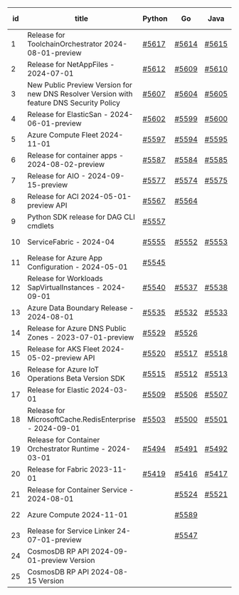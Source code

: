 | id | title | Python | Go | Java | Js | created date | target date | status |
| ------ | ------ | ------ | ------ | ------ | ------ | ------ | ------ | :-----: |
| 1 | Release for ToolchainOrchestrator  2024-08-01-preview  | [#5617](https://github.com/Azure/sdk-release-request/issues/5617)  | [#5614](https://github.com/Azure/sdk-release-request/issues/5614)  | [#5615](https://github.com/Azure/sdk-release-request/issues/5615)  | [#5616](https://github.com/Azure/sdk-release-request/issues/5616)  | 10-15 | 10-25 | Hold on by JS/ |
| 2 | Release for NetAppFiles - 2024-07-01  | [#5612](https://github.com/Azure/sdk-release-request/issues/5612)  | [#5609](https://github.com/Azure/sdk-release-request/issues/5609)  | [#5610](https://github.com/Azure/sdk-release-request/issues/5610)  | [#5611](https://github.com/Azure/sdk-release-request/issues/5611)  | 10-14 | 10-25 |  |
| 3 | New Public Preview Version for new DNS Resolver Version with feature DNS Security Policy  | [#5607](https://github.com/Azure/sdk-release-request/issues/5607)  | [#5604](https://github.com/Azure/sdk-release-request/issues/5604)  | [#5605](https://github.com/Azure/sdk-release-request/issues/5605)  | [#5606](https://github.com/Azure/sdk-release-request/issues/5606)  | 10-11 | 10-25 | Hold on by Python/ |
| 4 | Release for ElasticSan - 2024-06-01-preview  | [#5602](https://github.com/Azure/sdk-release-request/issues/5602)  | [#5599](https://github.com/Azure/sdk-release-request/issues/5599)  | [#5600](https://github.com/Azure/sdk-release-request/issues/5600)  | [#5601](https://github.com/Azure/sdk-release-request/issues/5601)  | 10-11 | 10-24 |  |
| 5 | Azure Compute Fleet 2024-11-01  | [#5597](https://github.com/Azure/sdk-release-request/issues/5597)  | [#5594](https://github.com/Azure/sdk-release-request/issues/5594)  | [#5595](https://github.com/Azure/sdk-release-request/issues/5595)  | [#5596](https://github.com/Azure/sdk-release-request/issues/5596)  | 10-10 | 10-25 |  |
| 6 | Release for container apps - 2024-08-02-preview  | [#5587](https://github.com/Azure/sdk-release-request/issues/5587)  | [#5584](https://github.com/Azure/sdk-release-request/issues/5584)  | [#5585](https://github.com/Azure/sdk-release-request/issues/5585)  | [#5586](https://github.com/Azure/sdk-release-request/issues/5586)  | 10-10 | 10-25 | Hold on by Python/ |
| 7 | Release for AIO - 2024-09-15-preview  | [#5577](https://github.com/Azure/sdk-release-request/issues/5577)  | [#5574](https://github.com/Azure/sdk-release-request/issues/5574)  | [#5575](https://github.com/Azure/sdk-release-request/issues/5575)  | [#5576](https://github.com/Azure/sdk-release-request/issues/5576)  | 10-07 | 10-25 |  |
| 8 | Release for ACI 2024-05-01-preview API  | [#5567](https://github.com/Azure/sdk-release-request/issues/5567)  | [#5564](https://github.com/Azure/sdk-release-request/issues/5564)  |  | [#5571](https://github.com/Azure/sdk-release-request/issues/5571)  | 10-04 | 10-25 | Hold on by Python/ |
| 9 | Python SDK release for DAG CLI cmdlets  | [#5557](https://github.com/Azure/sdk-release-request/issues/5557)  |  |  |  | 10-02 | 10-24 | Hold on by Python/ |
| 10 | ServiceFabric - 2024-04  | [#5555](https://github.com/Azure/sdk-release-request/issues/5555)  | [#5552](https://github.com/Azure/sdk-release-request/issues/5552)  | [#5553](https://github.com/Azure/sdk-release-request/issues/5553)  | [#5554](https://github.com/Azure/sdk-release-request/issues/5554)  | 10-01 | 10-25 |  |
| 11 | Release for Azure App Configuration - 2024-05-01  | [#5545](https://github.com/Azure/sdk-release-request/issues/5545)  |  |  |  | 09-28 | 10-25 |  |
| 12 | Release for Workloads SapVirtualInstances - 2024-09-01  | [#5540](https://github.com/Azure/sdk-release-request/issues/5540)  | [#5537](https://github.com/Azure/sdk-release-request/issues/5537)  | [#5538](https://github.com/Azure/sdk-release-request/issues/5538)  | [#5539](https://github.com/Azure/sdk-release-request/issues/5539)  | 09-27 | 10-24 | Hold on by JS/Python/ |
| 13 | Azure Data Boundary Release - 2024-08-01  | [#5535](https://github.com/Azure/sdk-release-request/issues/5535)  | [#5532](https://github.com/Azure/sdk-release-request/issues/5532)  | [#5533](https://github.com/Azure/sdk-release-request/issues/5533)  | [#5534](https://github.com/Azure/sdk-release-request/issues/5534)  | 09-25 | 10-25 | Hold on by JS/Python/ |
| 14 | Release for Azure DNS Public Zones - 2023-07-01-preview  | [#5529](https://github.com/Azure/sdk-release-request/issues/5529)  | [#5526](https://github.com/Azure/sdk-release-request/issues/5526)  |  | [#5528](https://github.com/Azure/sdk-release-request/issues/5528)  | 09-25 | 10-25 |  |
| 15 | Release for AKS Fleet 2024-05-02-preview API  | [#5520](https://github.com/Azure/sdk-release-request/issues/5520)  | [#5517](https://github.com/Azure/sdk-release-request/issues/5517)  | [#5518](https://github.com/Azure/sdk-release-request/issues/5518)  | [#5519](https://github.com/Azure/sdk-release-request/issues/5519)  | 09-24 | 10-25 |  |
| 16 | Release for Azure IoT Operations Beta Version SDK  | [#5515](https://github.com/Azure/sdk-release-request/issues/5515)  | [#5512](https://github.com/Azure/sdk-release-request/issues/5512)  | [#5513](https://github.com/Azure/sdk-release-request/issues/5513)  | [#5514](https://github.com/Azure/sdk-release-request/issues/5514)  | 09-18 | 10-25 |  |
| 17 | Release for Elastic 2024-03-01  | [#5509](https://github.com/Azure/sdk-release-request/issues/5509)  | [#5506](https://github.com/Azure/sdk-release-request/issues/5506)  | [#5507](https://github.com/Azure/sdk-release-request/issues/5507)  | [#5508](https://github.com/Azure/sdk-release-request/issues/5508)  | 09-16 | 10-24 |  |
| 18 | Release for MicrosoftCache.RedisEnterprise - 2024-09-01  | [#5503](https://github.com/Azure/sdk-release-request/issues/5503)  | [#5500](https://github.com/Azure/sdk-release-request/issues/5500)  | [#5501](https://github.com/Azure/sdk-release-request/issues/5501)  | [#5502](https://github.com/Azure/sdk-release-request/issues/5502)  | 09-13 | 10-25 | Hold on by Java/Go/ |
| 19 | Release for Container Orchestrator Runtime - 2024-03-01  | [#5494](https://github.com/Azure/sdk-release-request/issues/5494)  | [#5491](https://github.com/Azure/sdk-release-request/issues/5491)  | [#5492](https://github.com/Azure/sdk-release-request/issues/5492)  | [#5493](https://github.com/Azure/sdk-release-request/issues/5493)  | 09-13 | 10-24 |  |
| 20 | Release for Fabric 2023-11-01  | [#5419](https://github.com/Azure/sdk-release-request/issues/5419)  | [#5416](https://github.com/Azure/sdk-release-request/issues/5416)  | [#5417](https://github.com/Azure/sdk-release-request/issues/5417)  | [#5418](https://github.com/Azure/sdk-release-request/issues/5418)  | 08-12 | 10-25 |  |
| 21 | Release for Container Service - 2024-08-01  |  | [#5524](https://github.com/Azure/sdk-release-request/issues/5524)  | [#5521](https://github.com/Azure/sdk-release-request/issues/5521)  | [#5522](https://github.com/Azure/sdk-release-request/issues/5522)  | 09-24 | 10-24 |  |
| 22 | Azure Compute 2024-11-01  |  | [#5589](https://github.com/Azure/sdk-release-request/issues/5589)  |  |  | 10-10 | 10-25 |  |
| 23 | Release for Service Linker 24-07-01-preview  |  | [#5547](https://github.com/Azure/sdk-release-request/issues/5547)  |  | [#5549](https://github.com/Azure/sdk-release-request/issues/5549)  | 09-29 | 10-11 |  |
| 24 | CosmosDB RP API 2024-09-01-preview Version  |  |  |  | [#5475](https://github.com/Azure/sdk-release-request/issues/5475)  | 09-09 | 09-27 | Hold on by JS/ |
| 25 | CosmosDB RP API 2024-08-15 Version  |  |  |  | [#5471](https://github.com/Azure/sdk-release-request/issues/5471)  | 09-09 | 09-27 | Hold on by JS/ |
